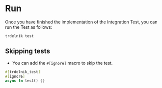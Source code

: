 # Run
Once you have finished the implementation of the Integration Test, you can run the Test as follows:

```bash
trdelnik test
```

## Skipping tests

- You can add the `#[ignore]` macro to skip the test.

```rust
#[trdelnik_test]
#[ignore]
async fn test() {}
```
